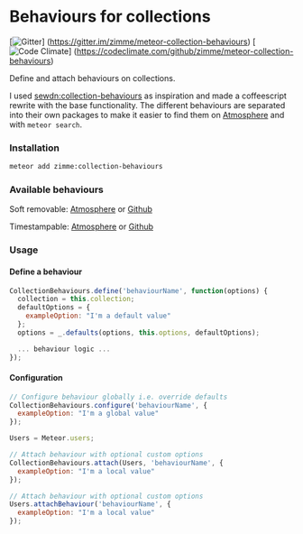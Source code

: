 # Behaviours for collections

[![Gitter](https://img.shields.io/badge/gitter-join_chat-brightgreen.svg)]
(https://gitter.im/zimme/meteor-collection-behaviours)
[![Code Climate](https://img.shields.io/codeclimate/github/zimme/meteor-collection-behaviours.svg)]
(https://codeclimate.com/github/zimme/meteor-collection-behaviours)

Define and attach behaviours on collections.

I used
[sewdn:collection-behaviours](https://github.com/Sewdn/meteor-collection-behaviours)
as inspiration and made a coffeescript rewrite with the base functionality.
The different behaviours are separated into their own packages to make it
easier to find them on [Atmosphere](http://atmospherejs.com) and with `meteor search`.

### Installation

```sh
meteor add zimme:collection-behaviours
```

### Available behaviours

Soft removable:
[Atmosphere](https://atmospherejs.com/zimme/collection-softremovable)
or
[Github](https://github.com/zimme/meteor-collection-softremovable)

Timestampable:
[Atmosphere](https://atmospherejs.com/zimme/collection-timestampable)
or
[Github](https://github.com/zimme/meteor-collection-timestampable)

### Usage

#### Define a behaviour

```js
CollectionBehaviours.define('behaviourName', function(options) {
  collection = this.collection;
  defaultOptions = {
    exampleOption: "I'm a default value"
  };
  options = _.defaults(options, this.options, defaultOptions);

  ... behaviour logic ...
});
```

#### Configuration

```js
// Configure behaviour globally i.e. override defaults
CollectionBehaviours.configure('behaviourName', {
  exampleOption: "I'm a global value"
});

Users = Meteor.users;

// Attach behaviour with optional custom options
CollectionBehaviours.attach(Users, 'behaviourName', {
  exampleOption: "I'm a local value"
});

// Attach behaviour with optional custom options
Users.attachBehaviour('behaviourName', {
  exampleOption: "I'm a local value"
});
```
